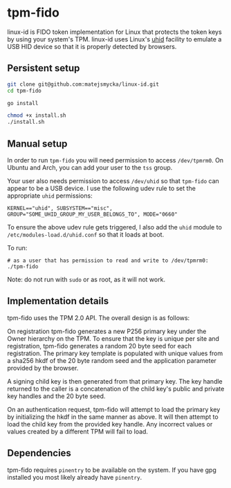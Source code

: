# tpm-fido

linux-id is FIDO token implementation for Linux that protects the token keys by using your system's TPM. linux-id uses Linux's [uhid](https://github.com/psanford/uhid) facility to emulate a USB HID device so that it is properly detected by browsers.

## Persistent setup

```bash 
git clone git@github.com:matejsmycka/linux-id.git
cd tpm-fido

go install

chmod +x install.sh
./install.sh
```

## Manual setup

In order to run `tpm-fido` you will need permission to access `/dev/tpmrm0`. On Ubuntu and Arch, you can add your user to the `tss` group.

Your user also needs permission to access `/dev/uhid` so that `tpm-fido` can appear to be a USB device.
I use the following udev rule to set the appropriate `uhid` permissions:

```
KERNEL=="uhid", SUBSYSTEM=="misc", GROUP="SOME_UHID_GROUP_MY_USER_BELONGS_TO", MODE="0660"
```

To ensure the above udev rule gets triggered, I also add the `uhid` module to `/etc/modules-load.d/uhid.conf` so that it loads at boot.

To run:

```
# as a user that has permission to read and write to /dev/tpmrm0:
./tpm-fido
```
Note: do not run with `sudo` or as root, as it will not work.


##  Implementation details

tpm-fido uses the TPM 2.0 API. The overall design is as follows:

On registration tpm-fido generates a new P256 primary key under the Owner hierarchy on the TPM. To ensure that the key is unique per site and registration, tpm-fido generates a random 20 byte seed for each registration. The primary key template is populated with unique values from a sha256 hkdf of the 20 byte random seed and the application parameter provided by the browser.

A signing child key is then generated from that primary key. The key handle returned to the caller is a concatenation of the child key's public and private key handles and the 20 byte seed.

On an authentication request, tpm-fido will attempt to load the primary key by initializing the hkdf in the same manner as above. It will then attempt to load the child key from the provided key handle. Any incorrect values or values created by a different TPM will fail to load.

## Dependencies

tpm-fido requires `pinentry` to be available on the system. If you have gpg installed you most likely already have `pinentry`.
